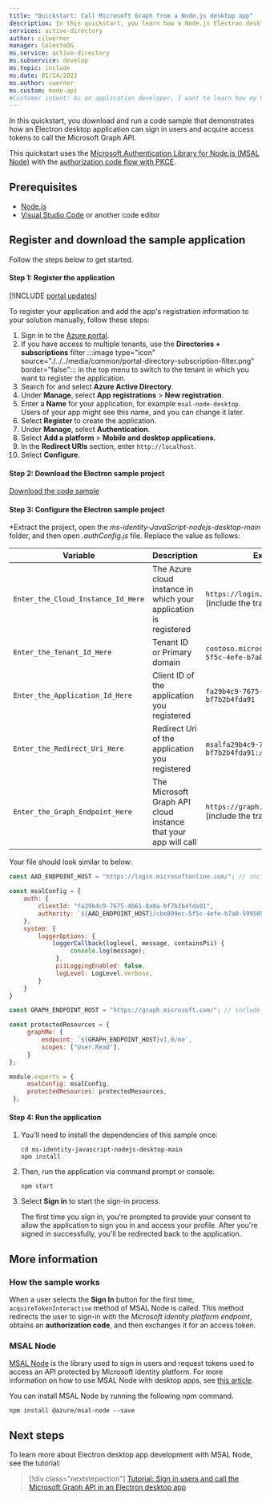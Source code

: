 ```yaml
---
title: "Quickstart: Call Microsoft Graph from a Node.js desktop app"
description: In this quickstart, you learn how a Node.js Electron desktop application can sign-in users and get an access token to call an API protected by a Microsoft identity platform endpoint
services: active-directory
author: cilwerner
manager: CelesteDG
ms.service: active-directory
ms.subservice: develop
ms.topic: include
ms.date: 01/14/2022
ms.author: cwerner
ms.custom: mode-api
#Customer intent: As an application developer, I want to learn how my Node.js Electron desktop application can get an access token and call an API that's protected by a Microsoft identity platform endpoint.
---
```


In this quickstart, you download and run a code sample that demonstrates how an Electron desktop application can sign in users and acquire access tokens to call the Microsoft Graph API.

This quickstart uses the [Microsoft Authentication Library for Node.js (MSAL Node)](https://github.com/AzureAD/microsoft-authentication-library-for-js/tree/dev/lib/msal-node) with the [authorization code flow with PKCE](../../v2-oauth2-auth-code-flow.md).

## Prerequisites

* [Node.js](https://nodejs.org/en/download/)
* [Visual Studio Code](https://code.visualstudio.com/download) or another code editor


## Register and download the sample application

Follow the steps below to get started.

#### Step 1: Register the application

[!INCLUDE [portal updates](~/articles/active-directory/includes/portal-update.md)]

To register your application and add the app's registration information to your solution manually, follow these steps:

1. Sign in to the [Azure portal](https://portal.azure.com).
1. If you have access to multiple tenants, use the **Directories + subscriptions** filter :::image type="icon" source="./../../media/common/portal-directory-subscription-filter.png" border="false"::: in the top menu to switch to the tenant in which you want to register the application.
1. Search for and select **Azure Active Directory**.
1. Under **Manage**, select **App registrations** > **New registration**.
1. Enter a **Name** for your application, for example `msal-node-desktop`. Users of your app might see this name, and you can change it later.
1. Select **Register** to create the application.
1. Under **Manage**, select **Authentication**.
1. Select **Add a platform** > **Mobile and desktop applications**.
1. In the **Redirect URIs** section, enter `http://localhost`.
1. Select **Configure**.

#### Step 2: Download the Electron sample project


[Download the code sample](https://github.com/azure-samples/ms-identity-javascript-nodejs-desktop/archive/main.zip)

#### Step 3: Configure the Electron sample project

*Extract the project, open the *ms-identity-JavaScript-nodejs-desktop-main* folder, and then open *.authConfig.js* file. Replace the value as follows:

| Variable  |  Description | Example(s) |
|-----------|--------------|------------|
| `Enter_the_Cloud_Instance_Id_Here` | The Azure cloud instance in which your application is registered | `https://login.microsoftonline.com/` (include the trailing forward-slash)|
| `Enter_the_Tenant_Id_Here` | Tenant ID or Primary domain | `contoso.microsoft.com` or `cbe899ec-5f5c-4efe-b7a0-599505d3d54f` |
| `Enter_the_Application_Id_Here` | Client ID of the application you registered | `fa29b4c9-7675-4b61-8a0a-bf7b2b4fda91` |
| `Enter_the_Redirect_Uri_Here` | Redirect Uri of the application you registered | `msalfa29b4c9-7675-4b61-8a0a-bf7b2b4fda91://auth` |
| `Enter_the_Graph_Endpoint_Here` | The Microsoft Graph API cloud instance that your app will call | `https://graph.microsoft.com/`  (include the trailing forward-slash)|

Your file should look similar to below:

   ```javascript   
   const AAD_ENDPOINT_HOST = "https://login.microsoftonline.com/"; // include the trailing slash

   const msalConfig = {
       auth: {
           clientId: "fa29b4c9-7675-4b61-8a0a-bf7b2b4fda91",
           authority: `${AAD_ENDPOINT_HOST}/cbe899ec-5f5c-4efe-b7a0-599505d3d54f`,
       },
       system: {
           loggerOptions: {
               loggerCallback(loglevel, message, containsPii) {
                    console.log(message);
                },
                piiLoggingEnabled: false,
                logLevel: LogLevel.Verbose,
           }
       }
   }

   const GRAPH_ENDPOINT_HOST = "https://graph.microsoft.com/"; // include the trailing slash

   const protectedResources = {
        graphMe: {
            endpoint: `${GRAPH_ENDPOINT_HOST}v1.0/me`,
            scopes: ["User.Read"],
        }
   };

   module.exports = {
        msalConfig: msalConfig,
        protectedResources: protectedResources,
    };

   ```

#### Step 4: Run the application

1. You'll need to install the dependencies of this sample once:

    ```console
    cd ms-identity-javascript-nodejs-desktop-main
    npm install
    ```

1. Then, run the application via command prompt or console:

    ```console
    npm start
    ```

1. Select **Sign in** to start the sign-in process.

    The first time you sign in, you're prompted to provide your consent to allow the application to sign you in and access your profile. After you're signed in successfully, you'll be redirected back to the application.

## More information

### How the sample works

When a user selects the **Sign In** button for the first time, `acquireTokenInteractive` method of MSAL Node is called. This method redirects the user to sign-in with the *Microsoft identity platform endpoint*, obtains an **authorization code**, and then exchanges it for an access token.

### MSAL Node

[MSAL Node](https://github.com/AzureAD/microsoft-authentication-library-for-js/tree/dev/lib/msal-node) is the library used to sign in users and request tokens used to access an API protected by Microsoft identity platform. For more information on how to use MSAL Node with desktop apps, see [this article](../../scenario-desktop-overview.md).

You can install MSAL Node by running the following npm command.

```console
npm install @azure/msal-node --save
```
## Next steps

To learn more about Electron desktop app development with MSAL Node, see the tutorial:

> [!div class="nextstepaction"]
> [Tutorial: Sign in users and call the Microsoft Graph API in an Electron desktop app](../../tutorial-v2-nodejs-desktop.md)
